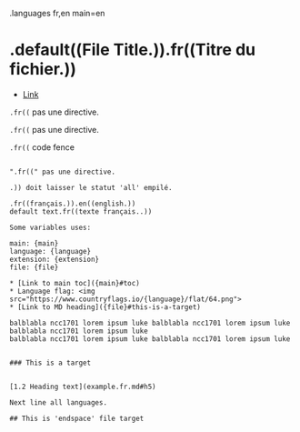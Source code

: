 .languages fr,en main=en
# .default((File Title.)).fr((Titre du fichier.))

* [Link]({file}#this-is-a-target)

`.fr((` pas une directive.

``.fr((`` pas une directive.

```.fr((``` code fence
```

".fr((" pas une directive.

.)) doit laisser le statut 'all' empilé.

.fr((français.)).en((english.))
default text.fr((texte français..))

Some variables uses:

main: {main}
language: {language}
extension: {extension}
file: {file}

* [Link to main toc]({main}#toc)
* Language flag: <img src="https://www.countryflags.io/{language}/flat/64.png">
* [Link to MD heading]({file}#this-is-a-target)

balblabla ncc1701 lorem ipsum luke balblabla ncc1701 lorem ipsum luke balblabla ncc1701 lorem ipsum luke 
balblabla ncc1701 lorem ipsum luke balblabla ncc1701 lorem ipsum luke 


### This is a target


[1.2 Heading text](example.fr.md#h5)

Next line all languages.

## This is 'endspace' file target
